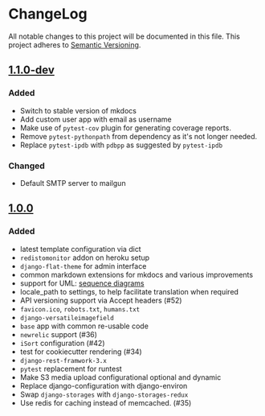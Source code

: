 # ChangeLog
All notable changes to this project will be documented in this file.
This project adheres to [Semantic Versioning](http://semver.org/).

## [1.1.0-dev]
### Added
- Switch to stable version of mkdocs 
- Add custom user app with email as username
- Make use of `pytest-cov` plugin for generating coverage reports.
- Remove `pytest-pythonpath` from dependency as it's not longer needed.
- Replace `pytest-ipdb` with `pdbpp` as suggested by `pytest-ipdb`

### Changed
- Default SMTP server to mailgun

## [1.0.0]
### Added
- latest template configuration via dict
- `redistomonitor` addon on heroku setup
- `django-flat-theme` for admin interface
- common markdown extensions for mkdocs and various improvements
- support for UML: [sequence diagrams](http://en.wikipedia.org/wiki/Sequence_diagram)
- locale_path to settings, to help facilitate translation when required
- API versioning support via Accept headers (#52)
- `favicon.ico`, `robots.txt`, `humans.txt`
- `django-versatileimagefield`
- `base` app with common re-usable code
- `newrelic` support (#36)
- `iSort` configuration (#42)
- test for cookiecutter rendering (#34)
- `django-rest-framwork-3.x`
- `pytest` replacement for runtest
- Make S3 media upload configurational optional and dynamic
- Replace django-configuration with django-environ
- Swap `django-storages` with `django-storages-redux`
- Use redis for caching instead of memcached. (#35)

[1.1.0-dev]: https://github.com/Fueled/cookiecutter-django/compare/v1.0.0...master
[1.0.0]: https://github.com/Fueled/cookiecutter-django/compare/v0.0.1...v1.0.0
